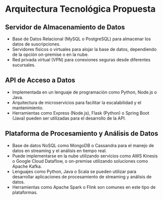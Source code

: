# Arquitectura Tecnológica Propuesta

## Servidor de Almacenamiento de Datos
- Base de Datos Relacional (MySQL o PostgreSQL) para almacenar los datos de suscripciones.
- Servidores físicos o virtuales para alojar la base de datos, dependiendo de la opción on-premise o en la nube.
- Red privada virtual (VPN) para conexiones seguras desde diferentes sucursales.

## API de Acceso a Datos
- Implementada en un lenguaje de programación como Python, Node.js o Java.
- Arquitectura de microservicios para facilitar la escalabilidad y el mantenimiento.
- Herramientas como Express (Node.js), Flask (Python) o Spring Boot (Java) pueden ser utilizadas para el desarrollo de la API.

## Plataforma de Procesamiento y Análisis de Datos
- Base de datos NoSQL como MongoDB o Cassandra para el manejo de datos en streaming y el análisis en tiempo real.
- Puede implementarse en la nube utilizando servicios como AWS Kinesis o Google Cloud Dataflow, o on-premise utilizando soluciones como Apache Kafka.
- Lenguajes como Python, Java o Scala se pueden utilizar para desarrollar aplicaciones de procesamiento de streaming y análisis de datos.
- Herramientas como Apache Spark o Flink son comunes en este tipo de plataformas.
